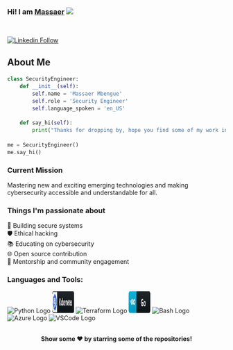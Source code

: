 
### Hi! I am [Massaer](https://github.com/massaermbengue) <img src="https://raw.githubusercontent.com/MartinHeinz/MartinHeinz/master/wave.gif" width="30px">
<br/>

[![Linkedin Follow](https://img.shields.io/badge/LinkedIn-Follow-blue?style=for-the-badge&logo=linkedin)](https://www.linkedin.com/in/massaer-mbengue-389057167/)

## About Me
```python
class SecurityEngineer:
    def __init__(self):
        self.name = 'Massaer Mbengue'
        self.role = 'Security Engineer'
        self.language_spoken = 'en_US'

    def say_hi(self):
        print("Thanks for dropping by, hope you find some of my work interesting.")

me = SecurityEngineer()
me.say_hi()

```

### Current Mission
Mastering new and exciting emerging technologies and making cybersecurity accessible and understandable for all.


### Things I'm passionate about
💼 Building secure systems <br/>
🛡️ Ethical hacking <br/>
📚 Educating on cybersecurity <br/>
🌐 Open source contribution <br/>
🤝 Mentorship and community engagement <br/>

### Languages and Tools:
<p>
  <img src="https://cdn.worldvectorlogo.com/logos/python-5.svg" alt="Python Logo" width="50" height="50"/>
  <img src="https://github.com/MikeCodesDotNET/ColoredBadges/blob/master/svg/dev/services/kubernetes.svg" alt="Kubernetes Logo" width="50" height="50"/>
  <img src="https://cdn.worldvectorlogo.com/logos/terraform-enterprise.svg" alt="Terraform Logo" width="50" height="50"/>
  <img src="https://github.com/MikeCodesDotNET/ColoredBadges/blob/master/svg/dev/languages/go.svg" alt="Golang Logo" width="50" height="50"/>
  <img src="https://cdn.worldvectorlogo.com/logos/bash-1.svg" alt="Bash Logo" width="50" height="50"/>
  <img src="https://cdn.worldvectorlogo.com/logos/azure-1.svg" alt="Azure Logo" width="50" height="50"/>
  <img src="https://cdn.worldvectorlogo.com/logos/visual-studio-code-1.svg" alt="VSCode Logo" width="50" height="50"/>
</p>



<br />

<div align="center">
  <b>Show some ❤️ by starring some of the repositories!</b>
</div>
